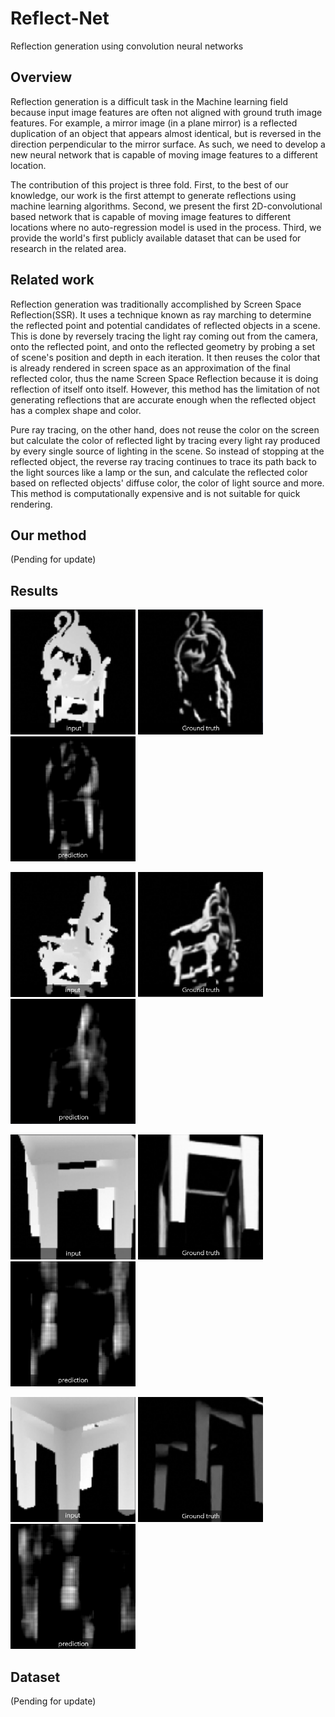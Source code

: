 # Reflect-Net
Reflection generation using convolution neural networks

## Overview
Reflection generation is a difficult task in the Machine learning field because input image features are often not aligned with ground truth image features. For example, a mirror image (in a plane mirror) is a reflected duplication of an object that appears almost identical, but is reversed in the direction perpendicular to the mirror surface. As such, we need to develop a new neural network that is capable of moving image features to a different location.

The contribution of this project is three fold. First, to the best of our knowledge, our work is the first attempt to generate reflections using machine learning algorithms. Second, we present the first 2D-convolutional based network that is capable of moving image features to different locations where no auto-regression model is used in the process. Third, we provide the world's first publicly available dataset that can be used for research in the related area.

## Related work
Reflection generation was traditionally accomplished by Screen Space Reflection(SSR). It uses a technique known as ray marching to determine the reflected point and potential candidates of reflected objects in a scene. This is done by reversely tracing the light ray coming out from the camera, onto the reflected point, and onto the reflected geometry by probing a set of scene's position and depth in each iteration. It then reuses the color that is already rendered in screen space as an approximation of the final reflected color, thus the name Screen Space Reflection because it is doing reflection of itself onto itself. However, this method has the limitation of not generating reflections that are accurate enough when the reflected object has a complex shape and color.

Pure ray tracing, on the other hand, does not reuse the color on the screen but calculate the color of reflected light by tracing every light ray produced by every single source of lighting in the scene. So instead of stopping at the reflected object, the reverse ray tracing continues to trace its path back to the light sources like a lamp or the sun, and calculate the reflected color based on reflected objects' diffuse color, the color of light source and more. This method is computationally expensive and is not suitable for quick rendering.

## Our method
(Pending for update)

## Results
<img src=results/inp1.png width=200 height=200> <img src=results/gt1.png width=200 height=200> <img src=results/pred1.png width=200 height=200>

<img src=results/inp2.png width=200 height=200> <img src=results/gt2.png width=200 height=200> <img src=results/pred2.png width=200 height=200>

<img src=results/inp3.png width=200 height=200> <img src=results/gt3.png width=200 height=200> <img src=results/pred3.png width=200 height=200>

<img src=results/inp4.png width=200 height=200> <img src=results/gt4.png width=200 height=200> <img src=results/pred4.png width=200 height=200>

## Dataset
(Pending for update)
